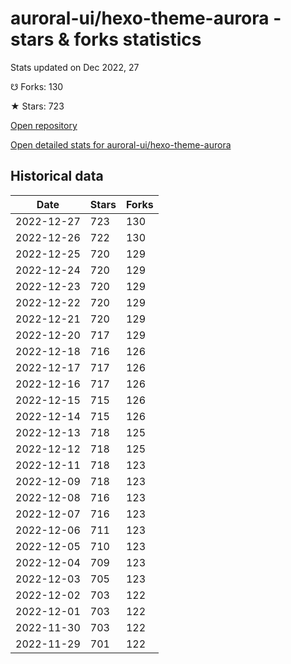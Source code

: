 # auroral-ui/hexo-theme-aurora - stars & forks statistics

Stats updated on Dec 2022, 27

☋ Forks: 130

★ Stars: 723

[Open repository](https://github.com/auroral-ui/hexo-theme-aurora)

[Open detailed stats for auroral-ui/hexo-theme-aurora](https://reviewgithub.com/rep/auroral-ui/hexo-theme-aurora)

## Historical data
| Date | Stars | Forks |
|------|-------|-------|
| 2022-12-27 | 723 | 130 | 
| 2022-12-26 | 722 | 130 | 
| 2022-12-25 | 720 | 129 | 
| 2022-12-24 | 720 | 129 | 
| 2022-12-23 | 720 | 129 | 
| 2022-12-22 | 720 | 129 | 
| 2022-12-21 | 720 | 129 | 
| 2022-12-20 | 717 | 129 | 
| 2022-12-18 | 716 | 126 | 
| 2022-12-17 | 717 | 126 | 
| 2022-12-16 | 717 | 126 | 
| 2022-12-15 | 715 | 126 | 
| 2022-12-14 | 715 | 126 | 
| 2022-12-13 | 718 | 125 | 
| 2022-12-12 | 718 | 125 | 
| 2022-12-11 | 718 | 123 | 
| 2022-12-09 | 718 | 123 | 
| 2022-12-08 | 716 | 123 | 
| 2022-12-07 | 716 | 123 | 
| 2022-12-06 | 711 | 123 | 
| 2022-12-05 | 710 | 123 | 
| 2022-12-04 | 709 | 123 | 
| 2022-12-03 | 705 | 123 | 
| 2022-12-02 | 703 | 122 | 
| 2022-12-01 | 703 | 122 | 
| 2022-11-30 | 703 | 122 | 
| 2022-11-29 | 701 | 122 | 

